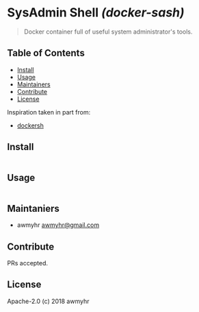# SysAdmin Shell _(docker-sash)_

> Docker container full of useful system administrator's tools.

## Table of Contents

- [Install](#install)
- [Usage](#usage)
- [Maintainers](#maintainers)
- [Contribute](#contribute)
- [License](#license)

Inspiration taken in part from:

- [dockersh](https://github.com/sleeepyjack/dockersh)

## Install

```
```

## Usage

```
```

## Maintaniers

- awmyhr <awmyhr@gmail.com>

## Contribute

PRs accepted.

## License

Apache-2.0 (c) 2018 awmyhr